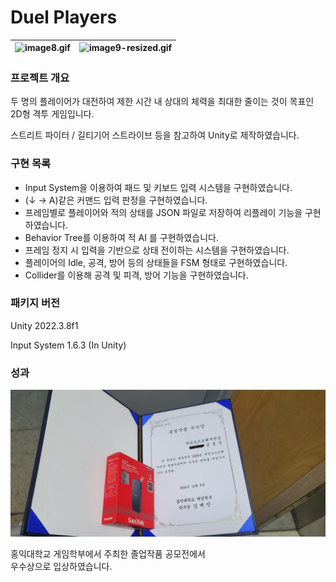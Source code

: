 # Duel Players

![image8.gif](./images/image9-resized.gif) | ![image9-resized.gif](./images/image8.gif)
---|---|

### 프로젝트 개요

두 명의 플레이어가 대전하여 제한 시간 내 상대의 체력을 최대한 줄이는 것이 목표인 2D형 격투 게임입니다.

스트리트 파이터 / 길티기어 스트라이브 등을 참고하여 Unity로 제작하였습니다.

### 구현 목록

- Input System을 이용하여 패드 및 키보드 입력 시스템을 구현하였습니다.
- (↓ → A)같은 커맨드 입력 판정을 구현하였습니다.
- 프레임별로 플레이어와 적의 상태를 JSON 파일로 저장하여 리플레이 기능을 구현하였습니다.
- Behavior Tree를 이용하여 적 AI 를 구현하였습니다.
- 프레임 정지 시 입력을 기반으로 상태 전이하는 시스템을 구현하였습니다.
- 플레이어의 Idle, 공격, 방어 등의 상태들을 FSM 형태로 구현하였습니다.
- Collider를 이용해 공격 및 피격, 방어 기능을 구현하였습니다.

### 패키지 버전

Unity 2022.3.8f1

Input System 1.6.3 (In Unity)

### 성과

![입상](./images/award.jpg)

홍익대학교 게임학부에서 주최한 졸업작품 공모전에서  
우수상으로 입상하였습니다.

